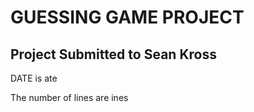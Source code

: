  # GUESSING GAME PROJECT
 ## Project Submitted to Sean Kross

DATE is ate

The number of lines are ines
